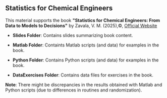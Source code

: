 ## Statistics for Chemical Engineers

This material supports the book **"Statistics for Chemical Engineers: From Data to Models to Decisions"** by Zavala, V. M. (2025),©, [Official Website](https://www.cambridge.org/highereducation/books/statistics-for-chemical-engineers/A8DB49C10B02BADA637D13FC02CD62A7#overview)

- **Slides Folder**: Contains slides summarizing book content.
  
- **Matlab Folder**: Containts Matlab scripts (and data) for examples in the book.

- **Python Folder**: Contains Python scripts (and data) for examples in the book.

- **DataExercises Folder**: Contains data files for exercises in the book.

**Note**: There might be discrepancies in the results obtained with Matlab and Python scripts (due to differences in routines and randomization).
